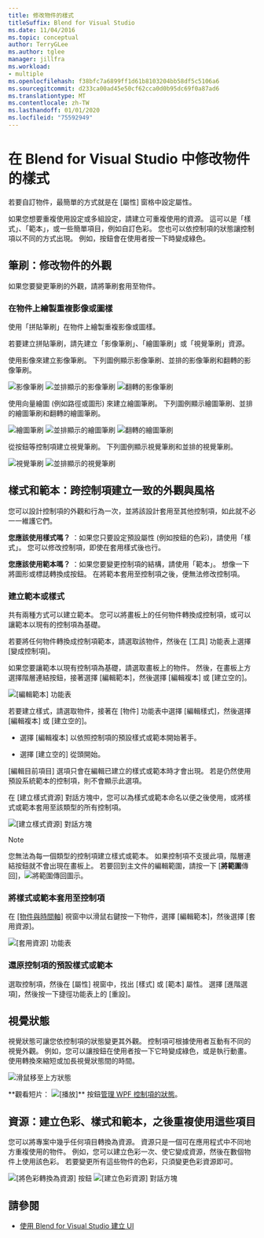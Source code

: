 ```yaml
---
title: 修改物件的樣式
titleSuffix: Blend for Visual Studio
ms.date: 11/04/2016
ms.topic: conceptual
author: TerryGLee
ms.author: tglee
manager: jillfra
ms.workload:
- multiple
ms.openlocfilehash: f38bfc7a6899ff1d61b8103204bb58df5c5106a6
ms.sourcegitcommit: d233ca00ad45e50cf62cca0d0b95dc69f0a87ad6
ms.translationtype: MT
ms.contentlocale: zh-TW
ms.lasthandoff: 01/01/2020
ms.locfileid: "75592949"
---
```

# <a name="modify-the-style-of-objects-in-blend-for-visual-studio"></a>在 Blend for Visual Studio 中修改物件的樣式

若要自訂物件，最簡單的方式就是在 [屬性] 窗格中設定屬性。

如果您想要重複使用設定或多組設定，請建立可重複使用的資源。 這可以是「樣式」、「範本」，或一些簡單項目，例如自訂色彩。 您也可以依控制項的狀態讓控制項以不同的方式出現。 例如，按鈕會在使用者按一下時變成綠色。

## <a name="brushes-modify-the-appearance-of-an-object"></a>筆刷：修改物件的外觀

如果您要變更筆刷的外觀，請將筆刷套用至物件。

### <a name="paint-a-repeating-image-or-pattern-on-an-object"></a>在物件上繪製重複影像或圖樣

使用「拼貼筆刷」在物件上繪製重複影像或圖樣。

若要建立拼貼筆刷，請先建立「影像筆刷」、「繪圖筆刷」或「視覺筆刷」資源。

使用影像來建立影像筆刷。 下列圖例顯示影像筆刷、並排的影像筆刷和翻轉的影像筆刷。

![影像筆刷](../designers/media/81f84f56-906d-456b-8288-d77da1e01e31.png) ![並排顯示的影像筆刷](../designers/media/d3782ca8-64da-47a4-a095-c6cdd0fa47a2.png) ![翻轉的影像筆刷](../designers/media/38ae3691-f3f1-4a1e-82ca-c7fa164bf56e.png)

使用向量繪圖 (例如路徑或圖形) 來建立繪圖筆刷。 下列圖例顯示繪圖筆刷、並排的繪圖筆刷和翻轉的繪圖筆刷。

![繪圖筆刷](../designers/media/197666ac-ef57-4c5c-9779-669e991a00a5.png) ![並排顯示的繪圖筆刷](../designers/media/ba09cda3-4cee-40ba-b3d4-edc032158bdc.png) ![翻轉的繪圖筆刷](../designers/media/15bf6021-620c-4490-9eae-086153d3f14f.png)

從按鈕等控制項建立視覺筆刷。 下列圖例顯示視覺筆刷和並排的視覺筆刷。

![視覺筆刷](../designers/media/fb6c90e0-153c-48fe-b563-e601beac6227.png) ![並排顯示的視覺筆刷](../designers/media/e261b99f-7d8f-4d91-bc84-19c7beccc255.png)

## <a name="styles-and-templates-create-a-consistent-look-and-feel-across-controls"></a>樣式和範本：跨控制項建立一致的外觀與風格

您可以設計控制項的外觀和行為一次，並將該設計套用至其他控制項，如此就不必一一維護它們。

**您應該使用樣式嗎？** ：如果您只要設定預設屬性 (例如按鈕的色彩)，請使用「樣式」。 您可以修改控制項，即使在套用樣式後也行。

**您應該使用範本嗎？** ：如果您要變更控制項的結構，請使用「範本」。 想像一下將圖形或標誌轉換成按鈕。 在將範本套用至控制項之後，便無法修改控制項。

### <a name="create-a-template-or-style"></a>建立範本或樣式

共有兩種方式可以建立範本。 您可以將畫板上的任何物件轉換成控制項，或可以讓範本以現有的控制項為基礎。

若要將任何物件轉換成控制項範本，請選取該物件，然後在 [工具] 功能表上選擇 [變成控制項]。

如果您要讓範本以現有控制項為基礎，請選取畫板上的物件。 然後，在畫板上方選擇階層連結按鈕，接著選擇 [編輯範本]，然後選擇 [編輯複本] 或 [建立空的]。

![[編輯範本] 功能表](../designers/media/5ebdb33f-aad2-4c10-a328-5e8b04c56a36.png)

若要建立樣式，請選取物件，接著在 [物件] 功能表中選擇 [編輯樣式]，然後選擇 [編輯複本] 或 [建立空的]。

- 選擇 [編輯複本] 以依照控制項的預設樣式或範本開始著手。

- 選擇 [建立空的] 從頭開始。

[編輯目前項目] 選項只會在編輯已建立的樣式或範本時才會出現。 若是仍然使用預設系統範本的控制項，則不會顯示此選項。

在 [建立樣式資源] 對話方塊中，您可以為樣式或範本命名以便之後使用，或將樣式或範本套用至該類型的所有控制項。

![[建立樣式資源] 對話方塊](../designers/media/4818ee6a-ce60-4b79-91c8-3b1871829eea.png)

> [!NOTE]
> 您無法為每一個類型的控制項建立樣式或範本。 如果控制項不支援此項，階層連結按鈕就不會出現在畫板上。
> 若要回到主文件的編輯範圍，請按一下 [**將範圍**傳回]，![將範圍傳回圖示](../designers/media/55844eb3-ed98-4f20-aa66-a6f5b23eeb2b.png)。

### <a name="apply-a-style-or-template-to-a-control"></a>將樣式或範本套用至控制項

在 [[物件與時間軸]](../xaml-tools/creating-a-ui-by-using-blend-for-visual-studio.md#objects-and-timeline-window) 視窗中以滑鼠右鍵按一下物件，選擇 [編輯範本]，然後選擇 [套用資源]。

![[套用資源] 功能表](../designers/media/dc12debc-7711-47d9-84ce-10322a384397.png)

### <a name="restore-the-default-style-or-template-of-a-control"></a>還原控制項的預設樣式或範本

選取控制項，然後在 [屬性] 視窗中，找出 [樣式] 或 [範本] 屬性。 選擇 [進階選項]，然後按一下捷徑功能表上的 [重設]。

## <a name="visual-states"></a>視覺狀態

視覺狀態可讓您依控制項的狀態變更其外觀。 控制項可根據使用者互動有不同的視覺外觀。 例如，您可以讓按鈕在使用者按一下它時變成綠色，或是執行動畫。 使用轉換來縮短或加長視覺狀態間的時間。

![滑鼠移至上方狀態](../designers/media/a95c671a-5639-40b9-83db-1e6b214330d5.png)

**觀看短片： ![[播放]** 按鈕](../designers/media/bldadminconsoleinitialconfigicon.PNG)[管理 WPF 控制項的狀態](https://www.youtube.com/watch?v=m0PlkF5i6uw)。

## <a name="resources-create-colors-styles-and-templates-and-reuse-them-later"></a>資源：建立色彩、樣式和範本，之後重複使用這些項目

您可以將專案中幾乎任何項目轉換為資源。 資源只是一個可在應用程式中不同地方重複使用的物件。 例如，您可以建立色彩一次、使它變成資源，然後在數個物件上使用該色彩。 若要變更所有這些物件的色彩，只須變更色彩資源即可。

![[將色彩轉換為資源] 按鈕](../designers/media/89203705-cf66-46e0-b153-52a23cd744f7.png) ![[建立色彩資源] 對話方塊](../designers/media/6bff8b19-3cd5-41a0-bbf9-ff65532d5aae.png)

## <a name="see-also"></a>請參閱

- [使用 Blend for Visual Studio 建立 UI](../xaml-tools/creating-a-ui-by-using-blend-for-visual-studio.md)
